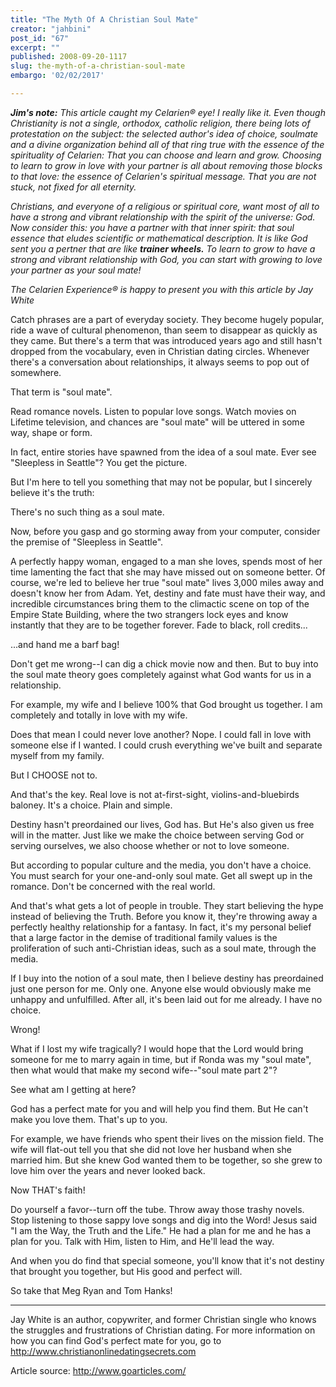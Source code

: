 ```yaml
---
title: "The Myth Of A Christian Soul Mate"
creator: "jahbini"
post_id: "67"
excerpt: ""
published: 2008-09-20-1117
slug: the-myth-of-a-christian-soul-mate
embargo: '02/02/2017'

---
```

<p><em><strong>Jim's note:</strong>  This article caught my Celarien® eye!  I really like it.  Even though Christianity is not a single, orthodox, catholic religion, there being lots of protestation on the subject: the selected author's idea of choice, soulmate and a divine organization behind all of that ring true with the essence of the spirituality of Celarien:  That you can choose and learn and grow.  Choosing to learn to grow in love with your partner is all about removing those blocks to that love: the essence of Celarien's spiritual message.  That you are not stuck, not fixed for all eternity.</em></p>
<p><em>Christians, and everyone of a religious or spiritual core, want most of all to have a strong and vibrant relationship with the spirit of the universe: God.  Now consider this: you have a partner with that inner spirit: that soul essence that eludes scientific or mathematical description.  It is like God sent you a pertner that are like <strong>trainer wheels.</strong> To learn to grow to have a strong and vibrant relationship with God, you can start with growing to love your partner as your soul mate!</em></p>
<p><em>The Celarien Experience® is happy to present you with this article by Jay White</em></p>

Catch phrases are a part of everyday society. They become hugely popular, ride a wave of cultural phenomenon, than seem to disappear as quickly as they came.
But there's a term that was introduced years ago and still hasn't dropped from the vocabulary, even in Christian dating circles. Whenever there's a conversation about relationships, it always seems to pop out of somewhere.

That term is "soul mate".

Read romance novels. Listen to popular love songs. Watch movies on Lifetime television, and chances are "soul mate" will be uttered in some way, shape or form.

In fact, entire stories have spawned from the idea of a soul mate. Ever see "Sleepless in Seattle"? You get the picture.

But I'm here to tell you something that may not be popular, but I sincerely believe it's the truth:

There's no such thing as a soul mate.

Now, before you gasp and go storming away from your computer, consider the premise of "Sleepless in Seattle".

A perfectly happy woman, engaged to a man she loves, spends most of her time lamenting the fact that she may have missed out on someone better. Of course, we're led to believe her true "soul mate" lives 3,000 miles away and doesn't know her from Adam. Yet, destiny and fate must have their way, and incredible circumstances bring them to the climactic scene on top of the Empire State Building, where the two strangers lock eyes and know instantly that they are to be together forever. Fade to black, roll credits...

...and hand me a barf bag!

Don't get me wrong--I can dig a chick movie now and then. But to buy into the soul mate theory goes completely against what God wants for us in a relationship.

For example, my wife and I believe 100% that God brought us together. I am completely and totally in love with my wife.

Does that mean I could never love another? Nope. I could fall in love with someone else if I wanted. I could crush everything we've built and separate myself from my family.

But I CHOOSE not to.

And that's the key. Real love is not at-first-sight, violins-and-bluebirds baloney. It's a choice. Plain and simple.

Destiny hasn't preordained our lives, God has. But He's also given us free will in the matter. Just like we make the choice between serving God or serving ourselves, we also choose whether or not to love someone.

But according to popular culture and the media, you don't have a choice. You must search for your one-and-only soul mate. Get all swept up in the romance. Don't be concerned with the real world.

And that's what gets a lot of people in trouble. They start believing the hype instead of believing the Truth. Before you know it, they're throwing away a perfectly healthy relationship for a fantasy. In fact, it's my personal belief that a large factor in the demise of traditional family values is the proliferation of such anti-Christian ideas, such as a soul mate, through the media.

If I buy into the notion of a soul mate, then I believe destiny has preordained just one person for me. Only one. Anyone else would obviously make me unhappy and unfulfilled. After all, it's been laid out for me already. I have no choice.

Wrong!

What if I lost my wife tragically? I would hope that the Lord would bring someone for me to marry again in time, but if Ronda was my "soul mate", then what would that make my second wife--"soul mate part 2"?

See what am I getting at here?

God has a perfect mate for you and will help you find them. But He can't make you love them. That's up to you.

For example, we have friends who spent their lives on the mission field. The wife will flat-out tell you that she did not love her husband when she married him. But she knew God wanted them to be together, so she grew to love him over the years and never looked back.

Now THAT's faith!

Do yourself a favor--turn off the tube. Throw away those trashy novels. Stop listening to those sappy love songs and dig into the Word! Jesus said "I am the Way, the Truth and the Life." He had a plan for me and he has a plan for you. Talk with Him, listen to Him, and He'll lead the way.

And when you do find that special someone, you'll know that it's not destiny that brought you together, but His good and perfect will.

So take that Meg Ryan and Tom Hanks!
<hr />
<p>Jay White is an author, copywriter, and former Christian single who knows the struggles and frustrations of Christian dating. For more information on how you can find God's perfect mate for you, go to <a href="http://www.christianonlinedatingsecrets.com">http://www.christianonlinedatingsecrets.com</a></p>
<p>Article source: <a href="http://www.goarticles.com/">http://www.goarticles.com/</a></p>